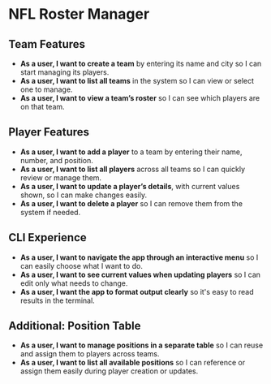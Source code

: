 # NFL Roster Manager

## Team Features

- **As a user, I want to create a team** by entering its name and city so I can start managing its players.
- **As a user, I want to list all teams** in the system so I can view or select one to manage.
- **As a user, I want to view a team’s roster** so I can see which players are on that team.

## Player Features

- **As a user, I want to add a player** to a team by entering their name, number, and position.
- **As a user, I want to list all players** across all teams so I can quickly review or manage them.
- **As a user, I want to update a player’s details**, with current values shown, so I can make changes easily.
- **As a user, I want to delete a player** so I can remove them from the system if needed.

## CLI Experience

- **As a user, I want to navigate the app through an interactive menu** so I can easily choose what I want to do.
- **As a user, I want to see current values when updating players** so I can edit only what needs to change.
- **As a user, I want the app to format output clearly** so it's easy to read results in the terminal.

## Additional: Position Table

- **As a user, I want to manage positions in a separate table** so I can reuse and assign them to players across teams.
- **As a user, I want to list all available positions** so I can reference or assign them easily during player creation or updates.
